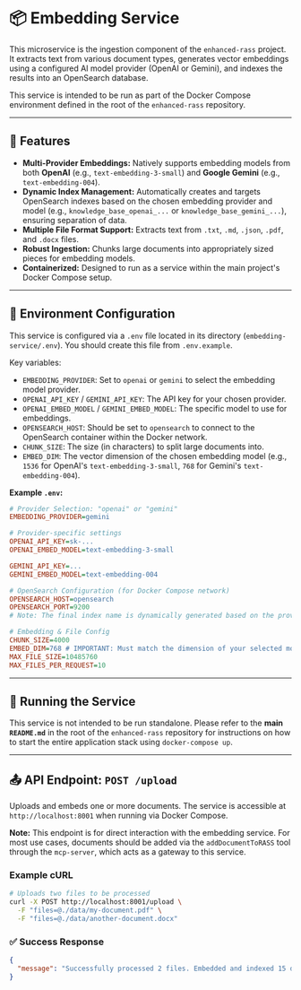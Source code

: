 # 📦 Embedding Service

This microservice is the ingestion component of the `enhanced-rass` project. It extracts text from various document types, generates vector embeddings using a configured AI model provider (OpenAI or Gemini), and indexes the results into an OpenSearch database.

This service is intended to be run as part of the Docker Compose environment defined in the root of the `enhanced-rass` repository.

---

## 🔧 Features

- **Multi-Provider Embeddings:** Natively supports embedding models from both **OpenAI** (e.g., `text-embedding-3-small`) and **Google Gemini** (e.g., `text-embedding-004`).
- **Dynamic Index Management:** Automatically creates and targets OpenSearch indexes based on the chosen embedding provider and model (e.g., `knowledge_base_openai_...` or `knowledge_base_gemini_...`), ensuring separation of data.
- **Multiple File Format Support:** Extracts text from `.txt`, `.md`, `.json`, `.pdf`, and `.docx` files.
- **Robust Ingestion:** Chunks large documents into appropriately sized pieces for embedding models.
- **Containerized:** Designed to run as a service within the main project's Docker Compose setup.

---

## 🌱 Environment Configuration

This service is configured via a `.env` file located in its directory (`embedding-service/.env`). You should create this file from `.env.example`.

Key variables:

- `EMBEDDING_PROVIDER`: Set to `openai` or `gemini` to select the embedding model provider.
- `OPENAI_API_KEY` / `GEMINI_API_KEY`: The API key for your chosen provider.
- `OPENAI_EMBED_MODEL` / `GEMINI_EMBED_MODEL`: The specific model to use for embeddings.
- `OPENSEARCH_HOST`: Should be set to `opensearch` to connect to the OpenSearch container within the Docker network.
- `CHUNK_SIZE`: The size (in characters) to split large documents into.
- `EMBED_DIM`: The vector dimension of the chosen embedding model (e.g., `1536` for OpenAI's `text-embedding-3-small`, `768` for Gemini's `text-embedding-004`).

**Example `.env`:**

```ini
# Provider Selection: "openai" or "gemini"
EMBEDDING_PROVIDER=gemini

# Provider-specific settings
OPENAI_API_KEY=sk-...
OPENAI_EMBED_MODEL=text-embedding-3-small

GEMINI_API_KEY=...
GEMINI_EMBED_MODEL=text-embedding-004

# OpenSearch Configuration (for Docker Compose network)
OPENSEARCH_HOST=opensearch
OPENSEARCH_PORT=9200
# Note: The final index name is dynamically generated based on the provider and model.

# Embedding & File Config
CHUNK_SIZE=4000
EMBED_DIM=768 # IMPORTANT: Must match the dimension of your selected model
MAX_FILE_SIZE=10485760
MAX_FILES_PER_REQUEST=10
```

---

## 🚀 Running the Service

This service is not intended to be run standalone. Please refer to the **main `README.md`** in the root of the `enhanced-rass` repository for instructions on how to start the entire application stack using `docker-compose up`.

---

## 📤 API Endpoint: `POST /upload`

Uploads and embeds one or more documents. The service is accessible at `http://localhost:8001` when running via Docker Compose.

**Note:** This endpoint is for direct interaction with the embedding service. For most use cases, documents should be added via the `addDocumentToRASS` tool through the `mcp-server`, which acts as a gateway to this service.

### Example cURL

```bash
# Uploads two files to be processed
curl -X POST http://localhost:8001/upload \
  -F "files=@./data/my-document.pdf" \
  -F "files=@./data/another-document.docx"
```

### ✅ Success Response

```json
{
  "message": "Successfully processed 2 files. Embedded and indexed 15 document chunks into 'knowledge_base_gemini_text-embedding-004'."
}
```
